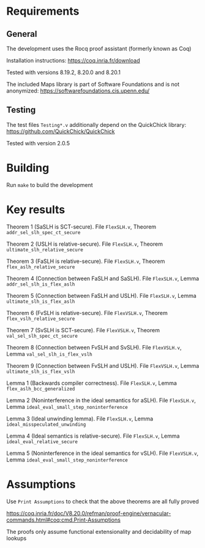 # Requirements

## General

The development uses the Rocq proof assistant (formerly known as Coq)

Installation instructions: https://coq.inria.fr/download

Tested with versions 8.19.2, 8.20.0 and 8.20.1

The included Maps library is part of Software Foundations and is not anonymized: https://softwarefoundations.cis.upenn.edu/

## Testing

The test files `Testing*.v` additionally depend on the QuickChick library: https://github.com/QuickChick/QuickChick

Tested with version 2.0.5

# Building

Run `make` to build the development

# Key results

Theorem 1 (SaSLH is SCT-secure). File `FlexSLH.v`, Theorem `addr_sel_slh_spec_ct_secure`

Theorem 2 (USLH is relative-secure). File `FlexSLH.v`, Theorem `ultimate_slh_relative_secure`

Theorem 3 (FaSLH is relative-secure). File `FlexSLH.v`, Theorem `flex_aslh_relative_secure`

Theorem 4 (Connection between FaSLH and SaSLH). File `FlexSLH.v`, Lemma `addr_sel_slh_is_flex_aslh`

Theorem 5 (Connection between FaSLH and USLH). File `FlexSLH.v`, Lemma `ultimate_slh_is_flex_aslh`

Theorem 6 (FvSLH is relative-secure). File `FlexVSLH.v`, Theorem `flex_vslh_relative_secure`

Theorem 7 (SvSLH is SCT-secure). File `FlexVSLH.v`, Theorem `val_sel_slh_spec_ct_secure`

Theorem 8 (Connection between FvSLH and SvSLH). File `FlexVSLH.v`, Lemma `val_sel_slh_is_flex_vslh`

Theorem 9 (Connection between FvSLH and USLH). File `FlexVSLH.v`, Lemma `ultimate_slh_is_flex_vslh`

Lemma 1 (Backwards compiler correctness). File `FlexSLH.v`, Lemma `flex_aslh_bcc_generalized`

Lemma 2 (Noninterference in the ideal semantics for aSLH). File `FlexSLH.v`, Lemma `ideal_eval_small_step_noninterference`

Lemma 3 (Ideal unwinding lemma). File `FlexSLH.v`, Lemma `ideal_misspeculated_unwinding`

Lemma 4 (Ideal semantics is relative-secure). File `FlexSLH.v`, Lemma `ideal_eval_relative_secure`

Lemma 5 (Noninterference in the ideal semantics for vSLH). File `FlexVSLH.v`, Lemma `ideal_eval_small_step_noninterference`

# Assumptions

Use `Print Assumptions` to check that the above theorems are all fully proved

https://coq.inria.fr/doc/V8.20.0/refman/proof-engine/vernacular-commands.html#coq:cmd.Print-Assumptions

The proofs only assume functional extensionality and decidability of map lookups
